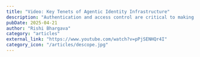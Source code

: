 ```yaml
---
title: "Video: Key Tenets of Agentic Identity Infrastructure"
description: "Authentication and access control are critical to making AI agents secure, scalable, and production-ready. Learn how identity infrastructure can help organizations provide a balanced user, developer, and agent experience."
pubDate: 2025-04-21
author: "Rishi Bhargava"
category: "articles"
external_link: "https://www.youtube.com/watch?v=pPjSENHQr4I"
category_icon: "/articles/descope.jpg"
---
```

